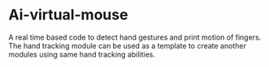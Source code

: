 # Ai-virtual-mouse
A real time based code to detect hand gestures and print motion of fingers.
The hand tracking module can be used as a template to create another modules using same hand tracking abilities.
